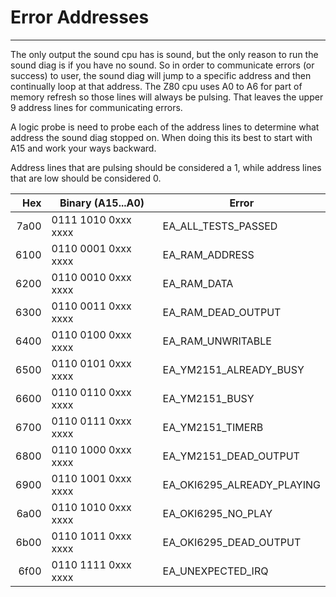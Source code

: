 # Error Addresses
---
The only output the sound cpu has is sound, but the only reason to run the sound diag is if you have no sound.  So in order to communicate errors (or success) to user, the sound diag will jump to a specific address and then continually loop at that address.  The Z80 cpu uses A0 to A6 for part of memory refresh so those lines will always be pulsing. That leaves the upper 9 address lines for communicating errors.

A logic probe is need to probe each of the address lines to determine what address the sound diag stopped on.  When doing this its best to start with A15 and work your ways backward.

Address lines that are pulsing should be considered a 1, while address lines that are low should be considered 0.

|  Hex |   Binary (A15...A0) | Error |
|-----:|---------------------|-------|
| 7a00 | 0111 1010 0xxx xxxx | EA_ALL_TESTS_PASSED |
| 6100 | 0110 0001 0xxx xxxx | EA_RAM_ADDRESS |
| 6200 | 0110 0010 0xxx xxxx | EA_RAM_DATA |
| 6300 | 0110 0011 0xxx xxxx | EA_RAM_DEAD_OUTPUT |
| 6400 | 0110 0100 0xxx xxxx | EA_RAM_UNWRITABLE |
| 6500 | 0110 0101 0xxx xxxx | EA_YM2151_ALREADY_BUSY |
| 6600 | 0110 0110 0xxx xxxx | EA_YM2151_BUSY |
| 6700 | 0110 0111 0xxx xxxx | EA_YM2151_TIMERB |
| 6800 | 0110 1000 0xxx xxxx | EA_YM2151_DEAD_OUTPUT |
| 6900 | 0110 1001 0xxx xxxx | EA_OKI6295_ALREADY_PLAYING |
| 6a00 | 0110 1010 0xxx xxxx | EA_OKI6295_NO_PLAY |
| 6b00 | 0110 1011 0xxx xxxx | EA_OKI6295_DEAD_OUTPUT |
| 6f00 | 0110 1111 0xxx xxxx | EA_UNEXPECTED_IRQ |

